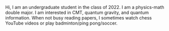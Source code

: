 Hi, I am an undergraduate student in the class of 2022. I am a physics-math double major. I am interested in CMT, quantum gravity, and quantum information. When not busy reading papers, I sometimes watch chess YouTube videos or play badminton/ping pong/soccer.